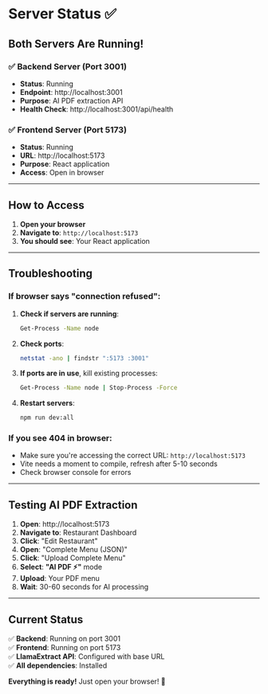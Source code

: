 # Server Status ✅

## Both Servers Are Running!

### ✅ Backend Server (Port 3001)
- **Status**: Running
- **Endpoint**: http://localhost:3001
- **Purpose**: AI PDF extraction API
- **Health Check**: http://localhost:3001/api/health

### ✅ Frontend Server (Port 5173)
- **Status**: Running  
- **URL**: http://localhost:5173
- **Purpose**: React application
- **Access**: Open in browser

---

## How to Access

1. **Open your browser**
2. **Navigate to**: `http://localhost:5173`
3. **You should see**: Your React application

---

## Troubleshooting

### If browser says "connection refused":

1. **Check if servers are running**:
   ```bash
   Get-Process -Name node
   ```

2. **Check ports**:
   ```bash
   netstat -ano | findstr ":5173 :3001"
   ```

3. **If ports are in use**, kill existing processes:
   ```bash
   Get-Process -Name node | Stop-Process -Force
   ```

4. **Restart servers**:
   ```bash
   npm run dev:all
   ```

### If you see 404 in browser:

- Make sure you're accessing the correct URL: `http://localhost:5173`
- Vite needs a moment to compile, refresh after 5-10 seconds
- Check browser console for errors

---

## Testing AI PDF Extraction

1. **Open**: http://localhost:5173
2. **Navigate to**: Restaurant Dashboard
3. **Click**: "Edit Restaurant"
4. **Open**: "Complete Menu (JSON)"
5. **Click**: "Upload Complete Menu"
6. **Select**: **"AI PDF ⚡"** mode
7. **Upload**: Your PDF menu
8. **Wait**: 30-60 seconds for AI processing

---

## Current Status

✅ **Backend**: Running on port 3001  
✅ **Frontend**: Running on port 5173  
✅ **LlamaExtract API**: Configured with base URL  
✅ **All dependencies**: Installed  

**Everything is ready!** Just open your browser! 🚀

